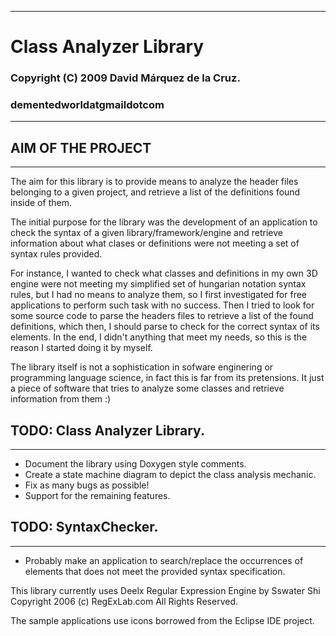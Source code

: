 -------------------------------------------------------------------
# Class Analyzer Library 

### Copyright (C) 2009 David Márquez de la Cruz.
### dementedworldatgmaildotcom
-------------------------------------------------------------------

## AIM OF THE PROJECT
------------------
The aim for this library is to provide means to analyze the header files
belonging to a given project, and retrieve a list of the definitions found
inside of them.

The initial purpose for the library was the development of an application to
check the syntax of a given library/framework/engine and retrieve information
about what clases or definitions were not meeting a set of syntax rules provided.

For instance, I wanted to check what classes and definitions in  my own 3D engine 
were not meeting my simplified set of hungarian notation syntax rules, but I had 
no means to analyze them, so I first investigated for free applications to perform 
such task with no success. Then I tried to look for some source code to parse the
headers files to retrieve a list of the found definitions, which then,
I should parse to check for the correct syntax of its elements. In the end, 
I didn't anything that meet my needs, so this is the reason I started doing it by
myself.

The library itself is not a sophistication in sofware enginering or
programming language science, in fact this is far from its pretensions. It just a 
piece of software that tries to analyze some classes and retrieve information from 
them :)


## TODO: Class Analyzer Library.
-----------------------------
- Document the library using Doxygen style comments.
- Create a state machine diagram to depict the class analysis mechanic.
- Fix as many bugs as possible!
- Support for the remaining features.

## TODO: SyntaxChecker.
--------------------
- Probably make an application to search/replace the occurrences of elements
that does not meet the provided syntax specification.


This library currently uses Deelx Regular Expression Engine by Sswater Shi 
Copyright 2006 (c) RegExLab.com
All Rights Reserved.

The sample applications use icons borrowed from the Eclipse IDE project.
